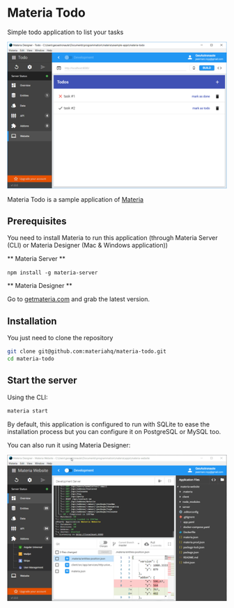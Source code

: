 # Materia Todo

Simple todo application to list your tasks

![Screenshot](https://raw.githubusercontent.com/materiahq/materia-todo/master/screenshot.PNG)

Materia Todo is a sample application of [Materia](getmateria.com)

Prerequisites
------------

You need to install Materia to run this application (through Materia Server (CLI) or Materia Designer (Mac & Windows application))

** Materia Server **

`npm install -g materia-server`

** Materia Designer **

Go to [getmateria.com](https://getmateria.com) and grab the latest version.


Installation
------------

You just need to clone the repository

```sh
git clone git@github.com:materiahq/materia-todo.git
cd materia-todo
```

Start the server
----------------

Using the CLI:

```sh
materia start
```

By default, this application is configured to run with SQLite to ease the installation process but you can configure it on PostgreSQL or MySQL too.

You can also run it using Materia Designer:

![Installation](https://raw.githubusercontent.com/materiahq/materia-todo/master/todo-install.gif)
